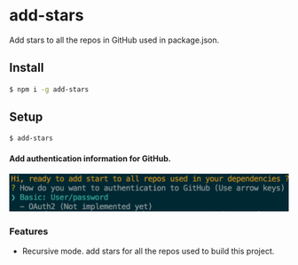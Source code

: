 # add-stars

Add stars to all the repos in GitHub used in package.json.

## Install

```bash
$ npm i -g add-stars
```

## Setup

```bash
$ add-stars
```

#### Add authentication information for GitHub.

![auth](img/auth.png)

### Features

- Recursive mode. add stars for all the repos used to build this project.
